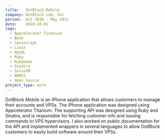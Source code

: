 ```yaml
---
title:   DotBlock Mobile
company: DotBlock.com, Inc
period:  Oct 2010 - May 2011
date:    2010-10-01
tags:
  - Appcelerator Titanium
  - Bash
  - Javascript
  - Linux
  - MySQL
  - Ruby
  - RubyGems
  - Sinatra
  - SolusVM
  - WHMCS
  - Open Source
project_type: work
---
```


DotBlock Mobile is an iPhone application that allows customers to manage their
accounts and VPSs. The iPhone application was designed using Appcelerator
Titanium. The supporting API was designed using Ruby and Sinatra, and is
responsible for fetching customer info and issuing commands to VPS
hypervisors. I also worked on public documentation for the API and implemented
wrappers in several languages to allow DotBlock customers to easily build
software around their VPSs.
